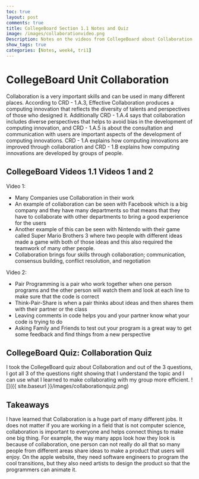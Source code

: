 ```yaml
---
toc: true
layout: post
comments: true
title: CollegeBoard Section 1.1 Notes and Quiz
image: /images/collaborationvideo.png
Description: Notes on the videos from CollegeBoard about Collaboration
show_tags: true
categories: [Notes, week4, tri1]
---
```


# CollegeBoard Unit Collaboration
Collaboration is a very important skills and can be used in many different places. According to CRD - 1.A.3, Effective Collaboration produces a computing innovation that reflects the diversity of talents and perspectives of those who designed it. Additionally CRD - 1.A.4 says that collaboration includes diverse perspectives that helps to avoid bias in the development of computing innovation, and CRD - 1.A.5 is about the consultation and communication with users are important aspects of the development of computing innovations. CRD - 1.A explains how computing innovations are improved through collaboration and CRD - 1.B explains how computing innovations are developed by groups of people.

## CollegeBoard Videos 1.1 Videos 1 and 2

Video 1:
- Many Companies use Collaboration in their work
- An example of collaboration can be seen with Facebook which is a big company and they have many departments so that means that they have to collaborate with other departments to bring a good experience for the users
- Another example of this can be seen with Nintendo with their game called Super Mario Brothers 3 where two people with different ideas made a game with both of those ideas and this also required the teamwork of many other people.
- Collaboration brings four skills through collaboration; communication, consensus building, conflict resolution, and negotiation

Video 2:
- Pair Programming is a pair who work together when one person programs and the other person will watch them and look at each line to make sure that the code is correct
- Think-Pair-Share is when a pair thinks about ideas and then shares them with their partner or the class
- Leaving comments in code helps you and your partner know what your code is trying to do
- Asking Family and Friends to test out your program is a great way to get some feedback and find things from a new perspective

## CollegeBoard Quiz: Collaboration Quiz
I took the CollegeBoard quiz about Collaboration and out of the 3 questions, I got all 3 of the questions right showing that I understand the topic and I can use what I learned to make collaborating with my group more efficient.
![]({{ site.baseurl }}/images/collaborationquiz.png)

## Takeaways
I have learned that Collaboration is a huge part of many different jobs. It does not matter if you are working in a field that is not computer science, collaboration is important to everyone and helps connect things to make one big thing. For example, the way many apps look how they look is because of collaboration, one person can not really do all that so many people from different areas share ideas to make a product that users will enjoy. On the apple website, they need software engineers to program the cool transitions, but they also need artists to design the product so that the programmers can animate it.
